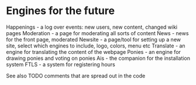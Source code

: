 Engines for the future
======================

Happenings - a log over events: new users, new content, changed wiki pages
Moderation - a page for moderating all sorts of content
News - news for the front page, moderated
Newsite - a page/tool for setting up a new site, select which engines to include, logo, colors, menu etc
Translate - an engine for translating the content of the webpage
Ponies - an engine for drawing ponies and voting on ponies
Ais - the companion for the installation system
FTLS - a system for registering hours

See also TODO comments that are spread out in the code
